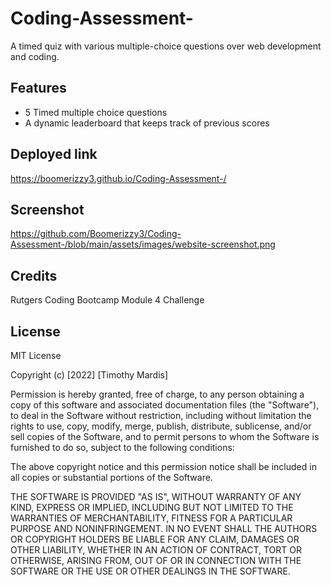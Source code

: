 # Coding-Assessment-
A timed quiz with various multiple-choice questions over web development and coding.

## Features

- 5 Timed multiple choice questions
- A dynamic leaderboard that keeps track of previous scores

## Deployed link

https://boomerizzy3.github.io/Coding-Assessment-/

## Screenshot

https://github.com/Boomerizzy3/Coding-Assessment-/blob/main/assets/images/website-screenshot.png

## Credits

Rutgers Coding Bootcamp Module 4 Challenge

## License

MIT License

Copyright (c) [2022] [Timothy Mardis]

Permission is hereby granted, free of charge, to any person obtaining a copy
of this software and associated documentation files (the "Software"), to deal
in the Software without restriction, including without limitation the rights
to use, copy, modify, merge, publish, distribute, sublicense, and/or sell
copies of the Software, and to permit persons to whom the Software is
furnished to do so, subject to the following conditions:

The above copyright notice and this permission notice shall be included in all
copies or substantial portions of the Software.

THE SOFTWARE IS PROVIDED "AS IS", WITHOUT WARRANTY OF ANY KIND, EXPRESS OR
IMPLIED, INCLUDING BUT NOT LIMITED TO THE WARRANTIES OF MERCHANTABILITY,
FITNESS FOR A PARTICULAR PURPOSE AND NONINFRINGEMENT. IN NO EVENT SHALL THE
AUTHORS OR COPYRIGHT HOLDERS BE LIABLE FOR ANY CLAIM, DAMAGES OR OTHER
LIABILITY, WHETHER IN AN ACTION OF CONTRACT, TORT OR OTHERWISE, ARISING FROM,
OUT OF OR IN CONNECTION WITH THE SOFTWARE OR THE USE OR OTHER DEALINGS IN THE
SOFTWARE.
